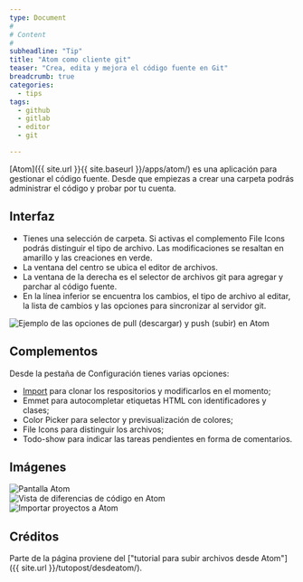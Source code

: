 ```yaml
---
type: Document
#
# Content
#
subheadline: "Tip"
title: "Atom como cliente git"
teaser: "Crea, edita y mejora el código fuente en Git"
breadcrumb: true   
categories:
  - tips
tags:
  - github
  - gitlab
  - editor
  - git

---
```


[Atom]({{ site.url }}{{ site.baseurl }}/apps/atom/) es una aplicación para gestionar el código fuente. Desde que empiezas a crear una carpeta podrás administrar el código y probar por tu cuenta.

## Interfaz

* Tienes una selección de carpeta. Si activas el complemento File Icons podrás distinguir el tipo de archivo. Las modificaciones se resaltan en amarillo y las creaciones en verde.
* La ventana del centro se ubica el editor de archivos.
* La ventana de la derecha es el selector de archivos git para agregar y parchar al código fuente.
* En la línea inferior se encuentra los cambios, el tipo de archivo al editar, la lista de cambios y las opciones para sincronizar al servidor git.

<div class="row">
    <div class="medium-12 columns t30">
    <img src="{{ site.urlimg }}pullypush-atom.png" alt="Ejemplo de las opciones de pull (descargar) y push (subir) en Atom">
    </div><!-- /.medium-4.columns -->
</div>

## Complementos
Desde la pestaña de Configuración tienes varias opciones:

* [Import](https://atom.io/packages/import) para clonar los respositorios y modificarlos en el momento;
* Emmet para autocompletar etiquetas HTML con identificadores y clases;
* Color Picker para selector y previsualización de colores;
* File Icons para distinguir los archivos;
* Todo-show para indicar las tareas pendientes en forma de comentarios.

## Imágenes
<div class="row">
    <div class="medium-4 columns t30">
    <img src="{{ site.urlimg }}atom.png" alt="Pantalla Atom">
    </div><!-- /.medium-4.columns -->
    <div class="medium-4 columns t30">
    <img src="{{ site.urlimg }}atomdiff.png" alt="Vista de diferencias de código en Atom">
    </div><!-- /.medium-4.columns -->
    <div class="medium-4 columns t30">
    <img src="{{ site.urlimg }}import.png" alt="Importar proyectos a Atom">
    </div><!-- /.medium-4.columns -->
</div>

## Créditos
Parte de la página proviene del ["tutorial para subir archivos desde Atom"]({{ site.url }}/tutopost/desdeatom/).

